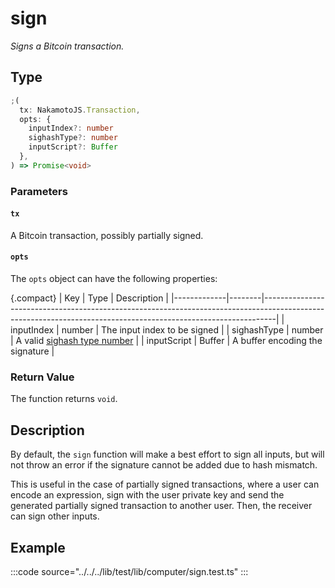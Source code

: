 # sign

_Signs a Bitcoin transaction._

## Type

```ts
;(
  tx: NakamotoJS.Transaction,
  opts: {
    inputIndex?: number
    sighashType?: number
    inputScript?: Buffer
  },
) => Promise<void>
```

### Parameters

#### `tx`

A Bitcoin transaction, possibly partially signed.

#### `opts`

The `opts` object can have the following properties:

{.compact}
| Key | Type | Description |
|-------------|--------|---------------------------------------------------------------------------------------------------------------------------------------------------------------|
| inputIndex | number | The input index to be signed |
| sighashType | number | A valid <a target="_blank" href="https://github.com/bitcoin-computer/monorepo/blob/main/packages/nakamotojs/src/transaction.d.ts">sighash type number</a> |
| inputScript | Buffer | A buffer encoding the signature |

### Return Value

The function returns `void`.

## Description

By default, the `sign` function will make a best effort to sign all inputs, but will not throw an error if the signature cannot be added due to hash mismatch.

This is useful in the case of partially signed transactions, where a user can encode an expression, sign with the user private key and send the generated partially signed transaction to another user. Then, the receiver can sign other inputs.

## Example

:::code source="../../../lib/test/lib/computer/sign.test.ts" :::
